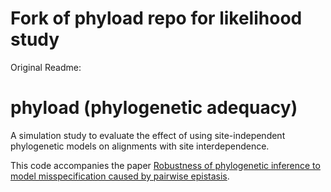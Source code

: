 # Fork of phyload repo for likelihood study

Original Readme:
# phyload (phylogenetic adequacy)

A simulation study to evaluate the effect of using site-independent phylogenetic models on alignments with site interdependence.

This code accompanies the paper [Robustness of phylogenetic inference to model misspecification caused by pairwise epistasis](https://www.biorxiv.org/content/10.1101/2020.11.17.387365v1).
